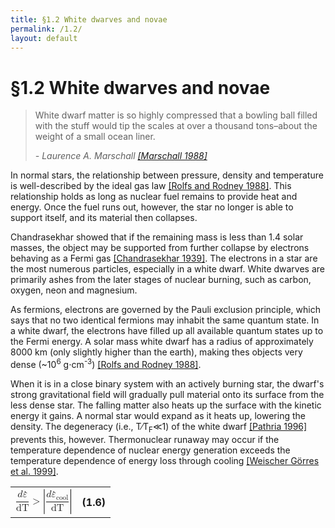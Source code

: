 ```yaml
---
title: §1.2 White dwarves and novae
permalink: /1.2/
layout: default
---
```


§1.2 White dwarves and novae
============================

<blockquote>
<p>White dwarf matter is so highly compressed that a bowling ball filled with
	the stuff would tip the scales at over a thousand tons–about the weight of
	a small ocean liner.
</p>
<footer><cite>- Laurence A. Marschall 
	<a href="../bibliography/#marschall">[Marschall 1988]</a></cite></footer>
</blockquote>

In normal stars, the relationship between pressure, density and temperature is
well-described by the ideal gas law [[Rolfs and Rodney
1988]](../bibliography/#rolfs). This relationship holds as long as nuclear
fuel remains to provide heat and energy. Once the fuel runs out, however, the
star no longer is able to support itself, and its material then collapses.

Chandrasekhar showed that if the remaining mass is less than 1.4 solar masses,
the object may be supported from further collapse by electrons behaving as a
Fermi gas [[Chandrasekhar 1939]](../bibliography/#chandrasekhar). The
electrons in a star are the most numerous particles, especially in a white
dwarf. White dwarves are primarily ashes from the later stages of nuclear
burning, such as carbon, oxygen, neon and magnesium.

As fermions, electrons are governed by the Pauli exclusion principle, which
says that no two identical fermions may inhabit the same quantum state. In a
white dwarf, the electrons have filled up all available quantum states up to
the Fermi energy. A solar mass white dwarf has a radius of approximately 8000
km (only slightly higher than the earth), making thes objects very dense
(~10<sup>6</sup> g⋅cm<sup>-3</sup>) [[Rolfs and Rodney
1988]](../bibliography/#rolfs).

When it is in a close binary system with an actively burning star, the dwarf's
strong gravitational field will gradually pull material onto its surface from
the less dense star. The falling matter also heats up the surface with the
kinetic energy it gains. A normal star would expand as it heats up, lowering
the density. The degeneracy (i.e.,
<span class="equation">T∕T<sub>F</sub>≪1</span>) of the white dwarf [[Pathria
1996]](../bibliography/#pathria) prevents this, however. Thermonuclear runaway
may occur if the temperature dependence of nuclear energy generation exceeds
the temperature dependence of energy loss through cooling [[Weischer Görres et
al. 1999]](../bibliography/#weischer).

<table class="equation">
	<tr>
		<td>
			<math xmlns="http://www.w3.org/1998/Math/MathML" display="block">
			 <semantics>
			  <mrow>
			   <mfrac>
			    <mrow>
			     <mi>d</mi>
			     <mover accent="true">
			      <mi>ε</mi>
			      <mo stretchy="false">˙</mo>
			     </mover>
			    </mrow>
			    <mi mathvariant="italic">dT</mi>
			   </mfrac>
			   <mo stretchy="false">&gt;</mo>
			   <mrow>
			    <mo fence="true" stretchy="true">|</mo>
			    <mrow>
			     <mfrac>
			      <mrow>
			       <mi>d</mi>
			       <msub>
			        <mover accent="true">
			         <mi>ε</mi>
			         <mo stretchy="false">˙</mo>
			        </mover>
			        <mi mathvariant="italic">cool</mi>
			       </msub>
			      </mrow>
			      <mi mathvariant="italic">dT</mi>
			     </mfrac>
			    </mrow>
			    <mo fence="true" stretchy="true">|</mo>
			   </mrow>
			  </mrow>
			  <annotation encoding="StarMath 5.0">{d{dot ε}} over {dT} &gt; left lline {d{dot ε}_{cool}} over {dT} right rline</annotation>
			 </semantics>
			</math>
		</td>
		<a name="eqn1.2"><th rowspan="2">(1.6)</th></a>
	</tr>
</table>